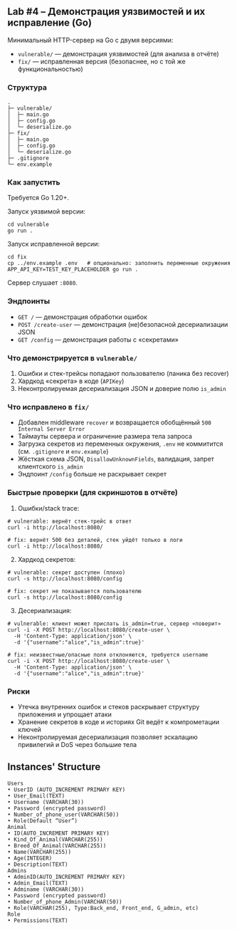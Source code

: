 ## Lab #4 – Демонстрация уязвимостей и их исправление (Go)

Минимальный HTTP-сервер на Go с двумя версиями:

- `vulnerable/` — демонстрация уязвимостей (для анализа в отчёте)
- `fix/` — исправленная версия (безопаснее, но с той же функциональностью)

### Структура

```
.
├─ vulnerable/
│  ├─ main.go
│  ├─ config.go
│  └─ deserialize.go
├─ fix/
│  ├─ main.go
│  ├─ config.go
│  └─ deserialize.go
├─ .gitignore
└─ env.example
```

### Как запустить

Требуется Go 1.20+.

Запуск уязвимой версии:

```
cd vulnerable
go run .
```

Запуск исправленной версии:

```
cd fix
cp ../env.example .env   # опционально: заполнить переменные окружения
APP_API_KEY=TEST_KEY_PLACEHOLDER go run .
```

Сервер слушает `:8080`.

### Эндпоинты

- `GET /` — демонстрация обработки ошибок
- `POST /create-user` — демонстрация (не)безопасной десериализации JSON
- `GET /config` — демонстрация работы с «секретами»

### Что демонстрируется в `vulnerable/`

1) Ошибки и стек-трейсы попадают пользователю (паника без recover)
2) Хардкод «секрета» в коде (`APIKey`)
3) Неконтролируемая десериализация JSON и доверие полю `is_admin`

### Что исправлено в `fix/`

- Добавлен middleware `recover` и возвращается обобщённый `500 Internal Server Error`
- Таймауты сервера и ограничение размера тела запроса
- Загрузка секретов из переменных окружения, `.env` не коммитится (см. `.gitignore` и `env.example`)
- Жёсткая схема JSON, `DisallowUnknownFields`, валидация, запрет клиентского `is_admin`
- Эндпоинт `/config` больше не раскрывает секрет

### Быстрые проверки (для скриншотов в отчёте)

1) Ошибки/stack trace:

```
# vulnerable: вернёт стек-трейс в ответ
curl -i http://localhost:8080/

# fix: вернёт 500 без деталей, стек уйдёт только в логи
curl -i http://localhost:8080/
```

2) Хардкод секретов:

```
# vulnerable: секрет доступен (плохо)
curl -s http://localhost:8080/config

# fix: секрет не показывается пользователю
curl -s http://localhost:8080/config
```

3) Десериализация:

```
# vulnerable: клиент может прислать is_admin=true, сервер «поверит»
curl -i -X POST http://localhost:8080/create-user \
  -H 'Content-Type: application/json' \
  -d '{"username":"alice","is_admin":true}'

# fix: неизвестные/опасные поля отклоняются, требуется username
curl -i -X POST http://localhost:8080/create-user \
  -H 'Content-Type: application/json' \
  -d '{"username":"alice","is_admin":true}'
```

### Риски 

- Утечка внутренних ошибок и стеков раскрывает структуру приложения и упрощает атаки
- Хранение секретов в коде и историях Git ведёт к компрометации ключей
- Неконтролируемая десериализация позволяет эскалацию привилегий и DoS через большие тела


## Instances' Structure
```
Users
• UserID (AUTO_INCREMENT PRIMARY KEY)
• User_Email(TEXT)
• Username (VARCHAR(30))
• Password (encrypted password)
• Number_of_phone_user(VARCHAR(50))
• Role(Default “User”)
Animal
• ID(AUTO_INCREMENT PRIMARY KEY)
• Kind_Of_Animal(VARCHAR(255))
• Breed_Of_Animal(VARCHAR(255))
• Name(VARCHAR(255))
• Age(INTEGER)
• Description(TEXT)
Admins
• AdminID(AUTO_INCREMENT PRIMARY KEY)
• Admin_Email(TEXT)
• Adminame (VARCHAR(30))
• Password (encrypted password)
• Number_of_phone_Admin(VARCHAR(50))
• Role(VARCHAR(255), Type:Back_end, Front_end, G_admin, etc)
Role
• Permissions(TEXT)
```
